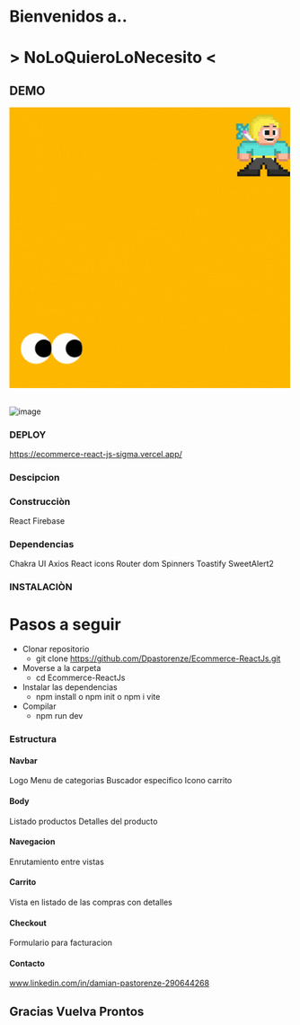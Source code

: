 # Bienvenidos a..
# > NoLoQuieroLoNecesito <
## DEMO
![image](/src/assets/Logo/Logo.gif)
## 
![image]()
### DEPLOY

https://ecommerce-react-js-sigma.vercel.app/

### Descipcion

### Construcciòn
React
Firebase
### Dependencias
Chakra UI 
Axios
React icons
Router dom
Spinners
Toastify
SweetAlert2

### INSTALACIÒN
# Pasos a seguir
- Clonar repositorio 
    - git clone https://github.com/Dpastorenze/Ecommerce-ReactJs.git
- Moverse a la carpeta 
    - cd Ecommerce-ReactJs
- Instalar las dependencias
    - npm install o npm init o npm i vite 
- Compilar
    - npm run dev  

### Estructura 
#### Navbar
Logo
Menu de categorias 
Buscador especifico
Icono carrito 

#### Body
Listado productos
Detalles del producto

#### Navegacion
Enrutamiento entre vistas

#### Carrito
Vista en listado de las compras con detalles 

#### Checkout
Formulario para facturacion 

#### Contacto
www.linkedin.com/in/damian-pastorenze-290644268

## Gracias Vuelva Prontos